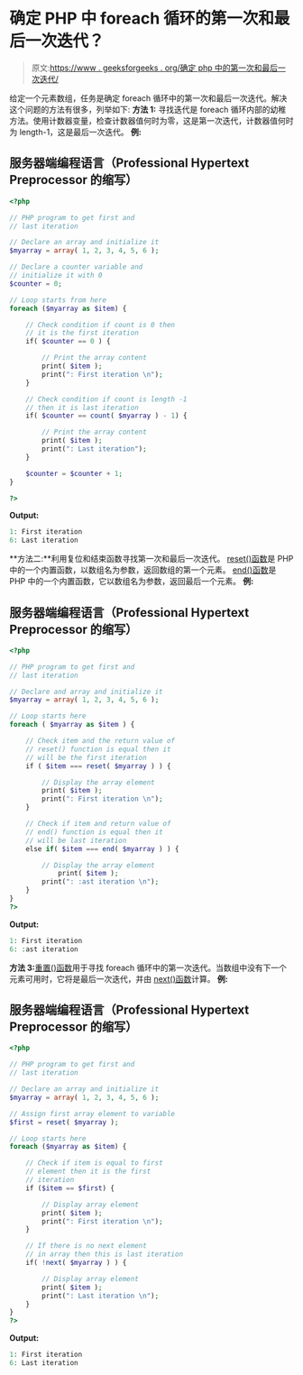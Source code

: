 # 确定 PHP 中 foreach 循环的第一次和最后一次迭代？

> 原文:[https://www . geeksforgeeks . org/确定 php 中的第一次和最后一次迭代/](https://www.geeksforgeeks.org/determine-the-first-and-last-iteration-in-a-foreach-loop-in-php/)

给定一个元素数组，任务是确定 foreach 循环中的第一次和最后一次迭代。解决这个问题的方法有很多，列举如下:
**方法 1:** 寻找迭代是 foreach 循环内部的幼稚方法。使用计数器变量，检查计数器值何时为零，这是第一次迭代，计数器值何时为 length-1，这是最后一次迭代。
**例:**

## 服务器端编程语言（Professional Hypertext Preprocessor 的缩写）

```php
<?php

// PHP program to get first and
// last iteration

// Declare an array and initialize it
$myarray = array( 1, 2, 3, 4, 5, 6 );

// Declare a counter variable and
// initialize it with 0
$counter = 0;

// Loop starts from here
foreach ($myarray as $item) {

    // Check condition if count is 0 then
    // it is the first iteration
    if( $counter == 0 ) {

        // Print the array content
        print( $item );
        print(": First iteration \n");
    }

    // Check condition if count is length -1
    // then it is last iteration
    if( $counter == count( $myarray ) - 1) {

        // Print the array content
        print( $item );
        print(": Last iteration");
    }

    $counter = $counter + 1;
}

?>
```

**Output:** 

```php
1: First iteration 
6: Last iteration
```

**方法二:**利用复位和结束函数寻找第一次和最后一次迭代。 [reset()函数](https://www.geeksforgeeks.org/php-reset-function/)是 PHP 中的一个内置函数，以数组名为参数，返回数组的第一个元素。 [end()函数](https://www.geeksforgeeks.org/php-end-function/)是 PHP 中的一个内置函数，它以数组名为参数，返回最后一个元素。
**例:**

## 服务器端编程语言（Professional Hypertext Preprocessor 的缩写）

```php
<?php

// PHP program to get first and
// last iteration

// Declare and array and initialize it
$myarray = array( 1, 2, 3, 4, 5, 6 );

// Loop starts here
foreach ( $myarray as $item ) {

    // Check item and the return value of
    // reset() function is equal then it
    // will be the first iteration
    if ( $item === reset( $myarray ) ) {

        // Display the array element
        print( $item );
        print(": First iteration \n");
    }

    // Check if item and return value of
    // end() function is equal then it
    // will be last iteration
    else if( $item === end( $myarray ) ) {

        // Display the array element
            print( $item );
        print(": :ast iteration \n");
    }
}
?>
```

**Output:** 

```php
1: First iteration 
6: :ast iteration
```

**方法 3:**[重置()函数](https://www.geeksforgeeks.org/php-reset-function/)用于寻找 foreach 循环中的第一次迭代。当数组中没有下一个元素可用时，它将是最后一次迭代，并由 [next()函数](https://www.geeksforgeeks.org/php-next-function/)计算。
**例:**

## 服务器端编程语言（Professional Hypertext Preprocessor 的缩写）

```php
<?php

// PHP program to get first and
// last iteration

// Declare an array and initialize it
$myarray = array( 1, 2, 3, 4, 5, 6 );

// Assign first array element to variable
$first = reset( $myarray );

// Loop starts here
foreach ($myarray as $item) {

    // Check if item is equal to first
    // element then it is the first
    // iteration
    if ($item == $first) {

        // Display array element
        print( $item );
        print(": First iteration \n");
    }

    // If there is no next element
    // in array then this is last iteration
    if( !next( $myarray ) ) {

        // Display array element
        print( $item );
        print(": Last iteration \n");
    }
}
?>
```

**Output:** 

```php
1: First iteration 
6: Last iteration
```